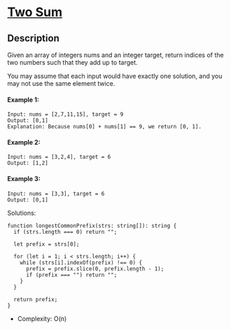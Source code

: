 # [Two Sum](https://leetcode.com/problems/two-sum/)

## Description

Given an array of integers nums and an integer target, return indices of the two numbers such that they add up to target.

You may assume that each input would have exactly one solution, and you may not use the same element twice.

#### Example 1:

```
Input: nums = [2,7,11,15], target = 9
Output: [0,1]
Explanation: Because nums[0] + nums[1] == 9, we return [0, 1].
```

#### Example 2:

```
Input: nums = [3,2,4], target = 6
Output: [1,2]
```

#### Example 3:

```
Input: nums = [3,3], target = 6
Output: [0,1]
```

Solutions:

```
function longestCommonPrefix(strs: string[]): string {
  if (strs.length === 0) return "";

  let prefix = strs[0];

  for (let i = 1; i < strs.length; i++) {
    while (strs[i].indexOf(prefix) !== 0) {
      prefix = prefix.slice(0, prefix.length - 1);
      if (prefix === "") return "";
    }
  }

  return prefix;
}

```

- Complexity: O(n)
